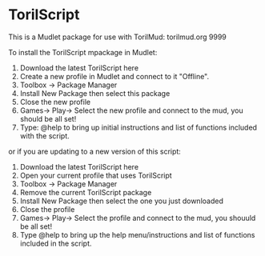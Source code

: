 # TorilScript

This is a Mudlet package for use with TorilMud: torilmud.org 9999

To install the TorilScript mpackage in Mudlet:
1) Download the latest TorilScript here
2) Create a new profile in Mudlet and connect to it "Offline".
3) Toolbox -> Package Manager
4) Install New Package then select this package
5) Close the new profile
6) Games-> Play-> Select the new profile and connect to the mud, you should be all set!
7) Type: @help to bring up initial instructions and list of functions included with the script.

or if you are updating to a new version of this script:
1) Download the latest TorilScript here
2) Open your current profile that uses TorilScript
3) Toolbox -> Package Manager
4) Remove the current TorilScript package
5) Install New Package then select the one you just downloaded
6) Close the profile
7) Games-> Play-> Select the profile and connect to the mud, you shouuld be all set!
8) Type @help to bring up the help menu/instructions and list of functions included in the script.
